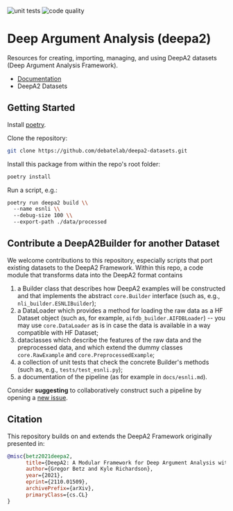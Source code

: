![unit tests](https://github.com/debatelab/deepa2-datasets/actions/workflows/run_pytest.yml/badge.svg?branch=main) ![code quality](https://github.com/debatelab/deepa2-datasets/actions/workflows/code_quality_checks.yml/badge.svg?branch=main)

# Deep Argument Analysis (deepa2)

Resources for creating, importing, managing, and using DeepA2 datasets (Deep Argument Analysis Framework).

* [Documentation](docs/)
* DeepA2 Datasets

## Getting Started

Install [poetry](https://python-poetry.org/docs/#installation). 

Clone the repository:
```bash
git clone https://github.com/debatelab/deepa2-datasets.git
```

Install this package from within the repo's root folder:
```bash
poetry install
```

Run a script, e.g.:
```bash
poetry run deepa2 build \\
  --name esnli \\
  --debug-size 100 \\
  --export-path ./data/processed    
```

## Contribute a DeepA2Builder for another Dataset

We welcome contributions to this repository, especially scripts that port existing datasets to the DeepA2 Framework. Within this repo, a code module that transforms data into the DeepA2 format contains

1. a Builder class that describes how DeepA2 examples will be constructed and that implements the abstract `core.Builder` interface (such as, e.g., `nli_builder.ESNLIBuilder`);
2. a DataLoader which provides a method for loading the raw data as a HF Dataset object (such as, for example, `aifdb_builder.AIFDBLoader`) -- you may use `core.DataLoader` as is in case the data is available in a way compatible with HF Dataset;
3. dataclasses which describe the features of the raw data and the preprocessed data, and which extend the dummy classes `core.RawExample` and `core.PreprocessedExample`;
4. a collection of unit tests that check the concrete Builder's methods (such as, e.g., `tests/test_esnli.py`);
5. a documentation of the pipeline (as for example in `docs/esnli.md`).

Consider **suggesting** to collaboratively construct such a pipeline by opening a [new issue](https://github.com/debatelab/deepa2-datasets/issues).

## Citation

This repository builds on and extends the DeepA2 Framework originally presented in:

```bibtex
@misc{betz2021deepa2,
      title={DeepA2: A Modular Framework for Deep Argument Analysis with Pretrained Neural Text2Text Language Models}, 
      author={Gregor Betz and Kyle Richardson},
      year={2021},
      eprint={2110.01509},
      archivePrefix={arXiv},
      primaryClass={cs.CL}
}
```